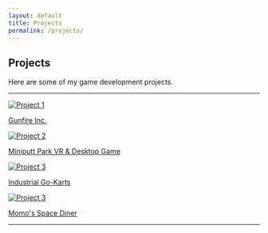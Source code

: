 ```yaml
---
layout: default
title: Projects
permalink: /projects/
---
```


## Projects
Here are some of my game development projects.

---

<div class="project-grid">
    <div class="project">
        <a href="{{ site.baseurl }}/projects/project1">
            <img src="{{ site.baseurl }}/assets/images/project1.png" alt="Project 1">
            <p>Gunfire Inc.</p>
        </a>
    </div>
    <div class="project">
        <a href="{{ site.baseurl }}/projects/project2">
            <img src="{{ site.baseurl }}/assets/images/project2.jpg" alt="Project 2">
            <p>Miniputt Park VR & Desktop Game</p>
        </a>
    </div>
    <div class="project">
        <a href="{{ site.baseurl }}/projects/project3">
            <img src="{{ site.baseurl }}/assets/images/project3.jpg" alt="Project 3">
            <p>Industrial Go-Karts</p>
        </a>
    </div>
    <div class="project">
        <a href="{{ site.baseurl }}/projects/project4">
            <img src="{{ site.baseurl }}/assets/images/Momo.png" alt="Project 3">
            <p>Momo's Space Diner</p>
        </a>
    </div>
</div>



---